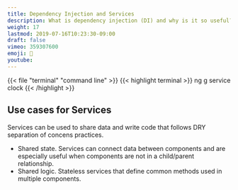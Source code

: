 ```yaml
---
title: Dependency Injection and Services
description: What is dependency injection (DI) and why is it so useful?
weight: 17
lastmod: 2019-07-16T10:23:30-09:00
draft: false
vimeo: 359307600
emoji: 💉
youtube:
---
```


{{< file "terminal" "command line" >}}
{{< highlight terminal >}}
ng g service clock
{{< /highlight >}}

## Use cases for Services

Services can be used to share data and write code that follows DRY separation of concens practices. 

- Shared state. Services can connect data between components and are especially useful when components are not in a child/parent relationship. 
- Shared logic. Stateless services that define common methods used in multiple components. 